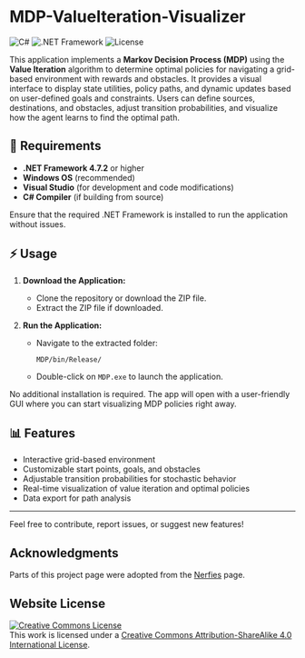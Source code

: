 # MDP-ValueIteration-Visualizer
![C#](https://img.shields.io/badge/C%23-.NET%20Application-239120?style=flat-square&logo=csharp) ![.NET Framework](https://img.shields.io/badge/.NET%20Framework-4.7.2%2B-purple?style=flat-square&logo=dotnet)   ![License](https://img.shields.io/badge/License-CC%20BY--SA%204.0-lightgrey?style=flat-square)

This application implements a **Markov Decision Process (MDP)** using the **Value Iteration** algorithm to determine optimal policies for navigating a grid-based environment with rewards and obstacles. It provides a visual interface to display state utilities, policy paths, and dynamic updates based on user-defined goals and constraints. Users can define sources, destinations, and obstacles, adjust transition probabilities, and visualize how the agent learns to find the optimal path.

## 🚀 Requirements

- **.NET Framework 4.7.2** or higher  
- **Windows OS** (recommended)  
- **Visual Studio** (for development and code modifications)  
- **C# Compiler** (if building from source)

Ensure that the required .NET Framework is installed to run the application without issues.

## ⚡ Usage

1. **Download the Application:**
   - Clone the repository or download the ZIP file.
   - Extract the ZIP file if downloaded.

2. **Run the Application:**
   - Navigate to the extracted folder:
     ```
     MDP/bin/Release/
     ```
   - Double-click on `MDP.exe` to launch the application.

No additional installation is required. The app will open with a user-friendly GUI where you can start visualizing MDP policies right away.

## 📊 Features

- Interactive grid-based environment
- Customizable start points, goals, and obstacles
- Adjustable transition probabilities for stochastic behavior
- Real-time visualization of value iteration and optimal policies
- Data export for path analysis

---

Feel free to contribute, report issues, or suggest new features!

## Acknowledgments
Parts of this project page were adopted from the [Nerfies](https://nerfies.github.io/) page.

## Website License
<a rel="license" href="http://creativecommons.org/licenses/by-sa/4.0/"><img alt="Creative Commons License" style="border-width:0" src="https://i.creativecommons.org/l/by-sa/4.0/88x31.png" /></a><br />This work is licensed under a <a rel="license" href="http://creativecommons.org/licenses/by-sa/4.0/">Creative Commons Attribution-ShareAlike 4.0 International License</a>.
